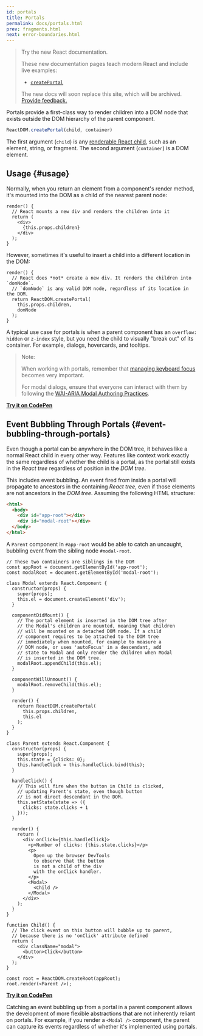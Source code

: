 ```yaml
---
id: portals
title: Portals
permalink: docs/portals.html
prev: fragments.html
next: error-boundaries.html
---
```


> Try the new React documentation.
> 
> These new documentation pages teach modern React and include live examples:
>
> - [`createPortal`](https://beta.reactjs.org/reference/react-dom/createPortal)
>
> The new docs will soon replace this site, which will be archived. [Provide feedback.](https://github.com/reactjs/reactjs.org/issues/3308)

Portals provide a first-class way to render children into a DOM node that exists outside the DOM hierarchy of the parent component.

```js
ReactDOM.createPortal(child, container)
```

The first argument (`child`) is any [renderable React child](/docs/react-component.html#render), such as an element, string, or fragment. The second argument (`container`) is a DOM element.

## Usage {#usage}

Normally, when you return an element from a component's render method, it's mounted into the DOM as a child of the nearest parent node:

```js{4,6}
render() {
  // React mounts a new div and renders the children into it
  return (
    <div>
      {this.props.children}
    </div>
  );
}
```

However, sometimes it's useful to insert a child into a different location in the DOM:

```js{6}
render() {
  // React does *not* create a new div. It renders the children into `domNode`.
  // `domNode` is any valid DOM node, regardless of its location in the DOM.
  return ReactDOM.createPortal(
    this.props.children,
    domNode
  );
}
```

A typical use case for portals is when a parent component has an `overflow: hidden` or `z-index` style, but you need the child to visually "break out" of its container. For example, dialogs, hovercards, and tooltips.

> Note:
>
> When working with portals, remember that [managing keyboard focus](/docs/accessibility.html#programmatically-managing-focus) becomes very important.
>
> For modal dialogs, ensure that everyone can interact with them by following the [WAI-ARIA Modal Authoring Practices](https://www.w3.org/WAI/ARIA/apg/patterns/dialogmodal/).

[**Try it on CodePen**](https://codepen.io/gaearon/pen/yzMaBd)

## Event Bubbling Through Portals {#event-bubbling-through-portals}

Even though a portal can be anywhere in the DOM tree, it behaves like a normal React child in every other way. Features like context work exactly the same regardless of whether the child is a portal, as the portal still exists in the *React tree* regardless of position in the *DOM tree*.

This includes event bubbling. An event fired from inside a portal will propagate to ancestors in the containing *React tree*, even if those elements are not ancestors in the *DOM tree*. Assuming the following HTML structure:

```html
<html>
  <body>
    <div id="app-root"></div>
    <div id="modal-root"></div>
  </body>
</html>
```

A `Parent` component in `#app-root` would be able to catch an uncaught, bubbling event from the sibling node `#modal-root`.

```js{28-31,42-49,53,61-63,70-71,74}
// These two containers are siblings in the DOM
const appRoot = document.getElementById('app-root');
const modalRoot = document.getElementById('modal-root');

class Modal extends React.Component {
  constructor(props) {
    super(props);
    this.el = document.createElement('div');
  }

  componentDidMount() {
    // The portal element is inserted in the DOM tree after
    // the Modal's children are mounted, meaning that children
    // will be mounted on a detached DOM node. If a child
    // component requires to be attached to the DOM tree
    // immediately when mounted, for example to measure a
    // DOM node, or uses 'autoFocus' in a descendant, add
    // state to Modal and only render the children when Modal
    // is inserted in the DOM tree.
    modalRoot.appendChild(this.el);
  }

  componentWillUnmount() {
    modalRoot.removeChild(this.el);
  }

  render() {
    return ReactDOM.createPortal(
      this.props.children,
      this.el
    );
  }
}

class Parent extends React.Component {
  constructor(props) {
    super(props);
    this.state = {clicks: 0};
    this.handleClick = this.handleClick.bind(this);
  }

  handleClick() {
    // This will fire when the button in Child is clicked,
    // updating Parent's state, even though button
    // is not direct descendant in the DOM.
    this.setState(state => ({
      clicks: state.clicks + 1
    }));
  }

  render() {
    return (
      <div onClick={this.handleClick}>
        <p>Number of clicks: {this.state.clicks}</p>
        <p>
          Open up the browser DevTools
          to observe that the button
          is not a child of the div
          with the onClick handler.
        </p>
        <Modal>
          <Child />
        </Modal>
      </div>
    );
  }
}

function Child() {
  // The click event on this button will bubble up to parent,
  // because there is no 'onClick' attribute defined
  return (
    <div className="modal">
      <button>Click</button>
    </div>
  );
}

const root = ReactDOM.createRoot(appRoot);
root.render(<Parent />);
```

[**Try it on CodePen**](https://codepen.io/gaearon/pen/jGBWpE)

Catching an event bubbling up from a portal in a parent component allows the development of more flexible abstractions that are not inherently reliant on portals. For example, if you render a `<Modal />` component, the parent can capture its events regardless of whether it's implemented using portals.
